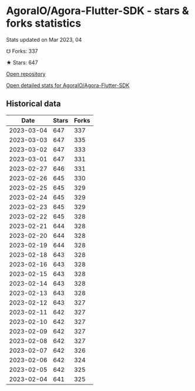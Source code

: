 # AgoraIO/Agora-Flutter-SDK - stars & forks statistics

Stats updated on Mar 2023, 04

☋ Forks: 337

★ Stars: 647

[Open repository](https://github.com/AgoraIO/Agora-Flutter-SDK)

[Open detailed stats for AgoraIO/Agora-Flutter-SDK](https://reviewgithub.com/rep/AgoraIO/Agora-Flutter-SDK)

## Historical data
| Date | Stars | Forks |
|------|-------|-------|
| 2023-03-04 | 647 | 337 | 
| 2023-03-03 | 647 | 335 | 
| 2023-03-02 | 647 | 333 | 
| 2023-03-01 | 647 | 331 | 
| 2023-02-27 | 646 | 331 | 
| 2023-02-26 | 645 | 330 | 
| 2023-02-25 | 645 | 329 | 
| 2023-02-24 | 645 | 329 | 
| 2023-02-23 | 645 | 329 | 
| 2023-02-22 | 645 | 328 | 
| 2023-02-21 | 644 | 328 | 
| 2023-02-20 | 644 | 328 | 
| 2023-02-19 | 644 | 328 | 
| 2023-02-18 | 643 | 328 | 
| 2023-02-16 | 643 | 328 | 
| 2023-02-15 | 643 | 328 | 
| 2023-02-14 | 643 | 328 | 
| 2023-02-13 | 643 | 328 | 
| 2023-02-12 | 643 | 327 | 
| 2023-02-11 | 642 | 327 | 
| 2023-02-10 | 642 | 327 | 
| 2023-02-09 | 642 | 327 | 
| 2023-02-08 | 642 | 327 | 
| 2023-02-07 | 642 | 326 | 
| 2023-02-06 | 642 | 324 | 
| 2023-02-05 | 642 | 325 | 
| 2023-02-04 | 641 | 325 | 

